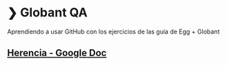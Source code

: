 # ❯ Globant QA
Aprendiendo a usar GitHub con los ejercicios de las guía de Egg + Globant

## [Herencia - Google Doc](https://docs.google.com/document/d/1iMzZx3IOXmJN6iYwGx9Bvx9EmVQcXEcidm95_u6dZWQ/edit?usp=sharing)
